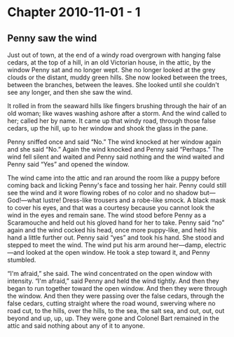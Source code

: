 ﻿# Chapter 2010-11-01 - 1
## Penny saw the wind

Just out of town, at the end of a windy road overgrown
with hanging false cedars, at the top of a hill, in an
old Victorian house, in the attic, by the window Penny sat
and no longer wept.  She no longer looked at the grey clouds
or the distant, muddy green hills.  She now looked between
the trees, between the branches, between the leaves.  She
looked until she couldn't see any longer, and then she saw
the wind.

It rolled in from the seaward hills like fingers brushing
through the hair of an old woman; like waves washing ashore
after a storm. And the wind called to her; called her by name.
It came up that windy road, through those false cedars, up
the hill, up to her window and shook the glass in the pane.

Penny sniffed once and said “No.” The wind knocked at her
window again and she said “No.”  Again the wind knocked
and Penny said “Perhaps.”  The wind fell silent and waited
and Penny said nothing and the wind waited and Penny said
“Yes” and opened the window.

The wind came into the attic and ran around the room like
a puppy before coming back and licking Penny's face and
tossing her hair.  Penny could still see the wind and it
wore flowing robes of no color and no shadow but—God!—what
lustre! Dress-like trousers and a robe-like smock.  A black
mask to cover his eyes, and that was a courtesy because you
cannot look the wind in the eyes and remain sane.  The wind
stood before Penny as a Scaramouche and held out his gloved
hand for her to take.  Penny said “no” again and the wind
cocked his head, once more puppy-like, and held his hand
a little further out.  Penny said “yes” and took his hand.
She stood and stepped to meet the wind.  The wind put his
arm around her—damp, electric—and looked at the open window.
He took a step toward it, and Penny stumbled.

“I'm afraid,” she said.  The wind concentrated on the open
window with intensity.  “I'm afraid,” said Penny and held
the wind tightly.  And then they began to run together toward
the open window.  And then they were through the window.  And
then they were passing over the false cedars, through the false
cedars, cutting straight where the road wound, swerving where
no road cut, to the hills, over the hills, to the sea, the salt
sea, and out, out, out beyond and up, up, up.  They were gone
and Colonel Bart remained in the attic and said nothing
about any of it to anyone.


